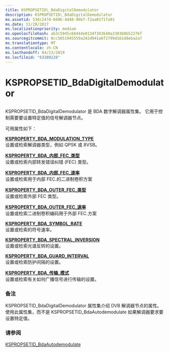 ```yaml
---
title: KSPROPSETID\_BdaDigitalDemodulator
description: KSPROPSETID\_BdaDigitalDemodulator
ms.assetid: 536c247d-049b-4d48-96b7-f2aa01f1fa91
ms.date: 11/28/2017
ms.localizationpriority: medium
ms.openlocfilehash: ab3c5945c68444e0134f383640a330368b52276f
ms.sourcegitcommit: 0cc5051945559a242d941a6f2799d161d8eba2a7
ms.translationtype: MT
ms.contentlocale: zh-CN
ms.lasthandoff: 04/23/2019
ms.locfileid: "63389228"
---
```

# <a name="kspropsetidbdadigitaldemodulator"></a>KSPROPSETID\_BdaDigitalDemodulator


## <span id="ddk_kspropsetid_bdadigitaldemodulator_ks"></span><span id="DDK_KSPROPSETID_BDADIGITALDEMODULATOR_KS"></span>


KSPROPSETID\_BdaDigitalDemodulator 是 BDA 数字解调器属性集。 它用于控制需要要设置特定值的信号解调器节点。

可用属性如下：

<span id="KSPROPERTY_BDA_MODULATION_TYPE"></span><span id="ksproperty_bda_modulation_type"></span>[**KSPROPERTY\_BDA\_MODULATION\_TYPE**](ksproperty-bda-modulation-type.md)  
设置或检索解调器类型，例如 QPSK 或 8VSB。

<span id="KSPROPERTY_BDA_INNER_FEC_TYPE"></span><span id="ksproperty_bda_inner_fec_type"></span>[**KSPROPERTY\_BDA\_内部\_FEC\_类型**](ksproperty-bda-inner-fec-type.md)  
设置或检索内部转发错误纠错 (FEC) 类型。

<span id="KSPROPERTY_BDA_INNER_FEC_RATE"></span><span id="ksproperty_bda_inner_fec_rate"></span>[**KSPROPERTY\_BDA\_内部\_FEC\_速率**](ksproperty-bda-inner-fec-rate.md)  
设置或检索用于内部 FEC.的二进制卷积方案

<span id="KSPROPERTY_BDA_OUTER_FEC_TYPE"></span><span id="ksproperty_bda_outer_fec_type"></span>[**KSPROPERTY\_BDA\_OUTER\_FEC\_类型**](ksproperty-bda-outer-fec-type.md)  
设置或检索外部 FEC 类型。

<span id="KSPROPERTY_BDA_OUTER_FEC_RATE"></span><span id="ksproperty_bda_outer_fec_rate"></span>[**KSPROPERTY\_BDA\_OUTER\_FEC\_速率**](ksproperty-bda-outer-fec-rate.md)  
设置或检索二进制卷积编码用于外部 FEC.方案

<span id="KSPROPERTY_BDA_SYMBOL_RATE"></span><span id="ksproperty_bda_symbol_rate"></span>[**KSPROPERTY\_BDA\_SYMBOL\_RATE**](ksproperty-bda-symbol-rate.md)  
设置或检索的符号速率。

<span id="KSPROPERTY_BDA_SPECTRAL_INVERSION"></span><span id="ksproperty_bda_spectral_inversion"></span>[**KSPROPERTY\_BDA\_SPECTRAL\_INVERSION**](ksproperty-bda-spectral-inversion.md)  
设置或检索光谱反转的设置。

<span id="KSPROPERTY_BDA_GUARD_INTERVAL"></span><span id="ksproperty_bda_guard_interval"></span>[**KSPROPERTY\_BDA\_GUARD\_INTERVAL**](ksproperty-bda-guard-interval.md)  
设置或检索防护间隔的设置。

<span id="KSPROPERTY_BDA_TRANSMISSION_MODE"></span><span id="ksproperty_bda_transmission_mode"></span>[**KSPROPERTY\_BDA\_传输\_模式**](ksproperty-bda-transmission-mode.md)  
设置或检索有关如何广播信号进行传输的设置。

### <a name="comments"></a>备注

KSPROPSETID\_BdaDigitalDemodulator 属性集介绍 DVB 解调器节点的属性。 使用此属性集，而不是 KSPROPSETID\_BdaAutodemodulate 如果解调器要求要设置特定值。

### <a name="see-also"></a>请参阅

[KSPROPSETID\_BdaAutodemodulate](kspropsetid-bdaautodemodulate.md)

 

 





